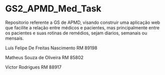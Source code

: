 # GS2_APMD_Med_Task
Repositorio referente a GS de APMD, visando construir uma aplicação web que facilite a relação entre médicos e pacientes, mas principalmente entre os pacientes e suas rotinas de remédios, sejam diarios, semanais ou mensais.



Luís Felipe De Freitas Nascimento RM 89198

Matheus Souza de Oliveira RM 85802

Victor Rodrigues RM 88917
